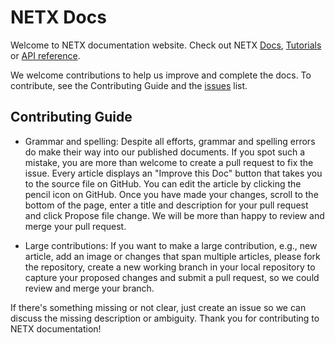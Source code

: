 # NETX Docs

Welcome to NETX documentation website. Check out NETX [Docs](docs/index.md), [Tutorials](tutorials/index.md) or [API reference](docs/api/index.md).

We welcome contributions to help us improve and complete the docs. To contribute, see the Contributing Guide and the [issues](https://github.com/netx-as/docs/issues) list.

## Contributing Guide

* Grammar and spelling: Despite all efforts, grammar and spelling errors do make their way into our published documents. If you spot such a mistake, 
you are more than welcome to create a pull request to fix the issue. Every article displays an "Improve this Doc" button that takes you to the source 
file on GitHub. You can edit the article by clicking the pencil icon on GitHub. Once you have made your changes, scroll to the bottom of the page, enter 
a title and description for your pull request and click Propose file change. We will be more than happy to review and merge your pull request.

* Large contributions: If you want to make a large contribution, e.g., new article, add an image or changes that span multiple articles, please fork 
the repository, create a new working branch in your local repository to capture your proposed changes and submit a pull request, so we could review 
and merge your branch.

If there's something missing or not clear, just create an issue so we can discuss the missing description or ambiguity. Thank you for contributing to
NETX documentation!
